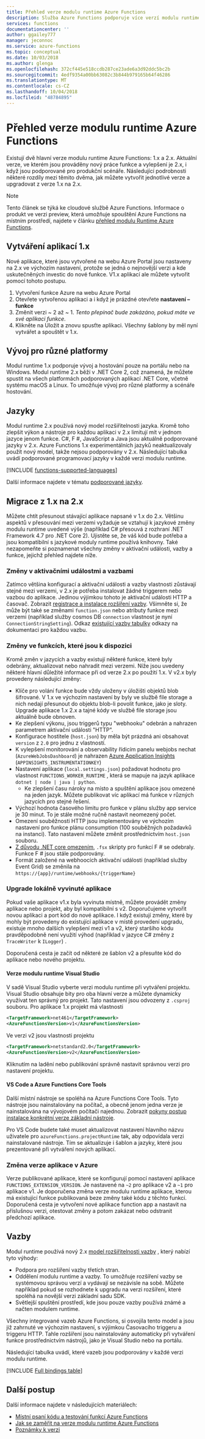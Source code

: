 ```yaml
---
title: Přehled verze modulu runtime Azure Functions
description: Služba Azure Functions podporuje více verzí modulu runtime. Poznejte rozdíly mezi nimi a jak zvolit ten, který je pro vás nejvhodnější.
services: functions
documentationcenter: ''
author: ggailey777
manager: jeconnoc
ms.service: azure-functions
ms.topic: conceptual
ms.date: 10/03/2018
ms.author: glenga
ms.openlocfilehash: 372cf445e518ccdb287ce23ade6a3d92ddc5bc2b
ms.sourcegitcommit: 4edf9354a00bb63082c3b844b979165b64f46286
ms.translationtype: MT
ms.contentlocale: cs-CZ
ms.lasthandoff: 10/04/2018
ms.locfileid: "48784895"
---
```

# <a name="azure-functions-runtime-versions-overview"></a>Přehled verze modulu runtime Azure Functions

 Existují dvě hlavní verze modulu runtime Azure Functions: 1.x a 2.x. Aktuální verze, ve kterém jsou prováděny nový práce funkce a vylepšení je 2.x, i když jsou podporované pro produkční scénáře.  Následující podrobnosti některé rozdíly mezi těmito dvěma, jak můžete vytvořit jednotlivé verze a upgradovat z verze 1.x na 2.x.

> [!NOTE] 
> Tento článek se týká ke cloudové službě Azure Functions. Informace o produkt ve verzi preview, která umožňuje spouštění Azure Functions na místním prostředí, najdete v článku [přehled modulu Runtime Azure Functions](functions-runtime-overview.md).

## <a name="creating-1x-apps"></a>Vytváření aplikací 1.x

Nové aplikace, které jsou vytvořené na webu Azure Portal jsou nastaveny na 2.x ve výchozím nastavení, protože se jedná o nejnovější verzi a kde uskutečněných investic do nové funkce.  V1.x aplikací ale můžete vytvořit pomocí tohoto postupu.

1. Vytvoření funkce Azure na webu Azure Portal
1. Otevřete vytvořenou aplikaci a i když je prázdné otevřete **nastavení – funkce**
1. Změnit verzi ~ 2 až ~ 1.  *Tento přepínač bude zakázáno, pokud máte ve své aplikaci funkce*.
1. Klikněte na Uložit a znovu spusťte aplikaci.  Všechny šablony by měl nyní vytvářet a spouštět v 1.x.

## <a name="cross-platform-development"></a>Vývoj pro různé platformy

Modul runtime 1.x podporuje vývoj a hostování pouze na portálu nebo na Windows. Modul runtime 2.x běží v .NET Core 2, což znamená, že můžete spustit na všech platformách podporovaných aplikací .NET Core, včetně systému macOS a Linux. To umožňuje vývoj pro různé platformy a scénáře hostování.

## <a name="languages"></a>Jazyky

Modul runtime 2.x používá nový model rozšiřitelnosti jazyka. Kromě toho zlepšit výkon a nástroje pro každou aplikaci v 2.x limitují mít v jednom jazyce jenom funkce. C#, F #, JavaScript a Java jsou aktuálně podporované jazyky v 2.x. Azure Functions 1.x experimentálních jazyků neaktualizovaly použít nový model, takže nejsou podporovány v 2.x. Následující tabulka uvádí podporované programovací jazyky v každé verzi modulu runtime.

[!INCLUDE [functions-supported-languages](../../includes/functions-supported-languages.md)]

Další informace najdete v tématu [podporované jazyky](supported-languages.md).

## <a name="migrating-from-1x-to-2x"></a>Migrace z 1.x na 2.x

Můžete chtít přesunout stávající aplikace napsané v 1.x do 2.x.  Většinu aspektů v přesouvání mezi verzemi vyžaduje se vztahují k jazykové změny modulu runtime uvedené výše (například C# přesouvá z rozhraní .NET Framework 4.7 pro .NET Core 2).  Ujistěte se, že váš kód bude potřeba a jsou kompatibilní s jazykové moduly runtime používá knihovny.  Také nezapomeňte si poznamenat všechny změny v aktivační události, vazby a funkce, jejichž přehled najdete níže.

### <a name="changes-in-triggers-and-bindings"></a>Změny v aktivačními událostmi a vazbami

Zatímco většina konfigurací a aktivační události a vazby vlastnosti zůstávají stejné mezi verzemi, v 2.x je potřeba instalovat žádné triggerem nebo vazbou do aplikace. Jedinou výjimkou tohoto je aktivační události HTTP a časovač.  Zobrazit [registrace a instalace rozšíření vazby](./functions-triggers-bindings.md#register-binding-extensions).  Všimněte si, že může být také se změnami `function.json` nebo atributy funkce mezi verzemi (například služby cosmos DB `connection` vlastnost je nyní `ConnectionStringSetting`).  Odkaz [existující vazby tabulky](#bindings) odkazy na dokumentaci pro každou vazbu.

### <a name="changes-in-features-available"></a>Změny ve funkcích, které jsou k dispozici

Kromě změn v jazycích a vazby existují některé funkce, které byly odebrány, aktualizovat nebo nahradit mezi verzemi.  Níže jsou uvedeny některé hlavní důležité informace při od verze 2.x po použití 1.x.  V v2.x byly provedeny následující změny:

* Klíče pro volání funkce bude vždy uloženy v úložišti objektů blob šifrované. V 1.x ve výchozím nastavení by byly ve službě file storage a nich nedají přesunout do objektu blob-li povolit funkce, jako je sloty.  Upgrade aplikace 1.x 2.x a tajné kódy ve službě file storage jsou aktuálně bude obnoven.
* Ke zlepšení výkonu, jsou triggerů typu "webhooku" odebrán a nahrazen parametrem aktivační události "HTTP".
* Konfigurace hostitele (`host.json`) by měla být prázdná ani obsahovat `version` z `2.0` pro jednu z vlastností.
* K vylepšení monitorování a observability řídicím panelu webjobs nechat (`AzureWebJobsDashboard`) je nahrazen [Azure Application Insights](functions-monitoring.md) (`APPINSIGHTS_INSTRUMENTATIONKEY`)
* Nastavení aplikace (`local.settings.json`) požadovat hodnotu pro vlastnost `FUNCTIONS_WORKER_RUNTIME` , která se mapuje na jazyk aplikace `dotnet | node | java | python`.
    * Ke zlepšení času nároky na místo a spuštění aplikace jsou omezené na jeden jazyk. Můžete publikovat víc aplikací má funkce v různých jazycích pro stejné řešení.
* Výchozí hodnota časového limitu pro funkce v plánu služby app service je 30 minut.  To je stále možné ručně nastavit neomezený počet.
* Omezení souběžnosti HTTP jsou implementovány ve výchozím nastavení pro funkce plánu consumption (100 souběžných požadavků na instanci).  Tato nastavení můžete změnit prostřednictvím `host.json` souboru.
* [Z důvodu .NET core omezením](https://github.com/Azure/azure-functions-host/issues/3414), `.fsx` skripty pro funkcí F # se odebraly. Funkce F # jsou stále podporovány.
* Formát založené na webhoocích aktivační události (například služby Event Grid) se změnila na `https://{app}/runtime/webhooks/{triggerName}`

### <a name="upgrading-a-locally-developed-application"></a>Upgrade lokálně vyvinuté aplikace

Pokud vaše aplikace v1.x byla vyvinuta místně, můžete provádět změny aplikace nebo projekt, aby byl kompatibilní s v2.  Doporučujeme vytvořit novou aplikaci a port kód do nové aplikace.  I když existují změny, které by mohly být provedeny do existující aplikace v místě provedení upgradu, existuje mnoho dalších vylepšení mezi v1 a v2, který staršího kódu pravděpodobně není využití výhod (například v jazyce C# změny z `TraceWriter` k `ILogger`) .  

Doporučená cesta je začít od některé ze šablon v2 a přesuňte kód do aplikace nebo nového projektu.

#### <a name="visual-studio-runtime-versions"></a>Verze modulu runtime Visual Studio

V sadě Visual Studio vyberte verzi modulu runtime při vytváření projektu.  Visual Studio obsahuje bity pro oba hlavní verze a můžete dynamicky využívat ten správný pro projekt.  Tato nastavení jsou odvozeny z `.csproj` souboru.  Pro aplikace 1.x projekt má vlastnosti

```xml
<TargetFramework>net461</TargetFramework>
<AzureFunctionsVersion>v1</AzureFunctionsVersion>
```

Ve verzi v2 jsou vlastnosti projektu

```xml
<TargetFramework>netstandard2.0</TargetFramework>
<AzureFunctionsVersion>v2</AzureFunctionsVersion>
```

Kliknutím na ladění nebo publikování správně nastavit správnou verzi pro nastavení projektu.

#### <a name="vs-code-and-azure-functions-core-tools"></a>VS Code a Azure Functions Core Tools

Další místní nástroje se spoléhá na Azure Functions Core Tools.  Tyto nástroje jsou nainstalovány na počítač, a obecně jenom jedna verze je nainstalována na vývojovém počítači najednou.  Zobrazit [pokyny postup instalace konkrétní verze základní nástroje](./functions-run-local.md).

Pro VS Code budete také muset aktualizovat nastavení hlavního názvu uživatele pro `azureFunctions.projectRuntime` tak, aby odpovídala verzi nainstalované nástroje.  Tím se aktualizuje i šablon a jazyky, které jsou prezentované při vytváření nových aplikací.

### <a name="changing-version-of-apps-in-azure"></a>Změna verze aplikace v Azure

Verze publikované aplikace, které se konfigurují pomocí nastavení aplikace `FUNCTIONS_EXTENSION_VERSION`.  Je nastavené na `~2` pro aplikace v2 a `~1` pro aplikace v1.  Je doporučena změna verze modulu runtime aplikace, kterou má existující funkce publikovaná beze změny také kódu z těchto funkcí.  Doporučená cesta je vytvoření nové aplikace function app a nastavit na příslušnou verzi, otestovat změny a potom zakázat nebo odstranit předchozí aplikace.

## <a name="bindings"></a>Vazby 

Modul runtime používá nový 2.x [model rozšiřitelnosti vazby](https://github.com/Azure/azure-webjobs-sdk-extensions/wiki/Binding-Extensions-Overview) , který nabízí tyto výhody:

* Podpora pro rozšíření vazby třetích stran.
* Oddělení modulu runtime a vazby. To umožňuje rozšíření vazby se systémovou správou verzí a vydávají se nezávisle na sobě. Můžete například pokud se rozhodnete k upgradu na verzi rozšíření, které spoléhá na novější verzi základní sadu SDK.
* Světlejší spuštění prostředí, kde jsou pouze vazby používá známé a načten modulem runtime.

Všechny integrované vazeb Azure Functions, si osvojila tento model a jsou již zahrnuté ve výchozím nastavení, s výjimkou Časovacího triggeru a triggeru HTTP. Tahle rozšíření jsou nainstalovány automaticky při vytváření funkce prostřednictvím nástrojů, jako je Visual Studio nebo na portálu.

Následující tabulka uvádí, které vazeb jsou podporovány v každé verzi modulu runtime.

[!INCLUDE [Full bindings table](../../includes/functions-bindings.md)]

## <a name="next-steps"></a>Další postup

Další informace najdete v následujících materiálech:

* [Místní psaní kódu a testování funkcí Azure Functions](functions-run-local.md)
* [Jak se zaměřit na verze modulu runtime Azure Functions](set-runtime-version.md)
* [Poznámky k verzi](https://github.com/Azure/azure-functions-host/releases)
